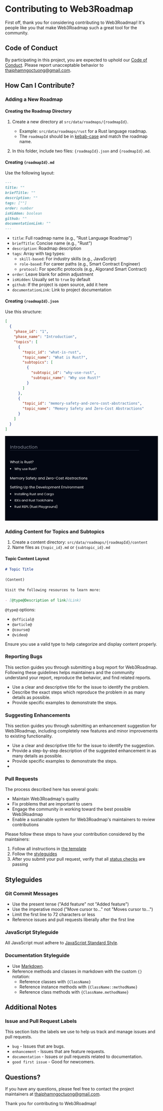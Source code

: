 # Contributing to Web3Roadmap

First off, thank you for considering contributing to Web3Roadmap! It's people like you that make Web3Roadmap such a great tool for the community.

## Code of Conduct

By participating in this project, you are expected to uphold our [Code of Conduct](CODE_OF_CONDUCT.md). Please report unacceptable behavior to [thaiphamngoctuong@gmail.com](thaiphamngoctuong@gmail.com).

## How Can I Contribute?

### Adding a New Roadmap

#### Creating the Roadmap Directory

1. Create a new directory at `src/data/roadmaps/{roadmapId}`.
   - Example: `src/data/roadmaps/rust` for a Rust language roadmap.
   - The `roadmapId` should be in [kebab-case](https://developer.mozilla.org/en-US/docs/Glossary/Kebab_case) and match the roadmap name.

2. In this folder, include two files: `{roadmapId}.json` and `{roadmapId}.md`.

#### Creating `{roadmapId}.md`

Use the following layout:

```md
---
title: ""
briefTitle: ""
description: ""
tags: [""]
order: number
isHidden: boolean
github: ""
documentationLink: ""
---
```

- `title`: Full roadmap name (e.g., "Rust Language Roadmap")
- `briefTitle`: Concise name (e.g., "Rust")
- `description`: Roadmap description
- `tags`: Array with tag types:
  - `skill-based`: For industry skills (e.g., JavaScript)
  - `role-based`: For career paths (e.g., Smart Contract Engineer)
  - `protocol`: For specific protocols (e.g., Algorand Smart Contract)
- `order`: Leave blank for admin adjustment
- `isHidden`: Usually set to `true` by default
- `github`: If the project is open source, add it here
- `documentationLink`: Link to project documentation

#### Creating `{roadmapId}.json`

Use this structure:

```json
[
  {
    "phase_id": "1",
    "phase_name": "Introduction",
    "topics": [
      {
        "topic_id": "what-is-rust",
        "topic_name": "What is Rust?",
        "subtopics": [
          {
            "subtopic_id": "why-use-rust",
            "subtopic_name": "Why use Rust?"
          }
        ]
      },
      {
        "topic_id": "memory-safety-and-zero-cost-abstractions",
        "topic_name": "Memory Safety and Zero-Cost Abstractions"
      }
    ]
  }
]
```

![image](.github/images/roadmap-add-example.png)

### Adding Content for Topics and Subtopics

1. Create a content directory: `src/data/roadmaps/{roadmapId}/content`
2. Name files as `{topic_id}.md` or `{subtopic_id}.md`

#### Topic Content Layout

```markdown
# Topic Title

(Content)

Visit the following resources to learn more:

- [@type@Description of link](Link)
```

`@type@` options:
- `@official@`
- `@article@`
- `@course@`
- `@video@`

Ensure you use a valid type to help categorize and display content properly.

### Reporting Bugs

This section guides you through submitting a bug report for Web3Roadmap. Following these guidelines helps maintainers and the community understand your report, reproduce the behavior, and find related reports.

- Use a clear and descriptive title for the issue to identify the problem.
- Describe the exact steps which reproduce the problem in as many details as possible.
- Provide specific examples to demonstrate the steps.

### Suggesting Enhancements

This section guides you through submitting an enhancement suggestion for Web3Roadmap, including completely new features and minor improvements to existing functionality.

- Use a clear and descriptive title for the issue to identify the suggestion.
- Provide a step-by-step description of the suggested enhancement in as many details as possible.
- Provide specific examples to demonstrate the steps.
- 
### Pull Requests

The process described here has several goals:

- Maintain Web3Roadmap's quality
- Fix problems that are important to users
- Engage the community in working toward the best possible Web3Roadmap
- Enable a sustainable system for Web3Roadmap's maintainers to review contributions

Please follow these steps to have your contribution considered by the maintainers:

1. Follow all instructions in [the template](PULL_REQUEST_TEMPLATE.md)
2. Follow the [styleguides](#styleguides)
3. After you submit your pull request, verify that all [status checks](https://help.github.com/articles/about-status-checks/) are passing

## Styleguides

### Git Commit Messages

- Use the present tense ("Add feature" not "Added feature")
- Use the imperative mood ("Move cursor to..." not "Moves cursor to...")
- Limit the first line to 72 characters or less
- Reference issues and pull requests liberally after the first line

### JavaScript Styleguide

All JavaScript must adhere to [JavaScript Standard Style](https://standardjs.com/).

### Documentation Styleguide

- Use [Markdown](https://daringfireball.net/projects/markdown/).
- Reference methods and classes in markdown with the custom `{}` notation:
    - Reference classes with `{ClassName}`
    - Reference instance methods with `{ClassName::methodName}`
    - Reference class methods with `{ClassName.methodName}`

## Additional Notes

### Issue and Pull Request Labels

This section lists the labels we use to help us track and manage issues and pull requests.

* `bug` - Issues that are bugs.
* `enhancement` - Issues that are feature requests.
* `documentation` - Issues or pull requests related to documentation.
* `good first issue` - Good for newcomers.

## Questions?

If you have any questions, please feel free to contact the project maintainers at [thaiphamngoctuong@gmail.com](thaiphamngoctuong@gmail.com).

Thank you for contributing to Web3Roadmap!